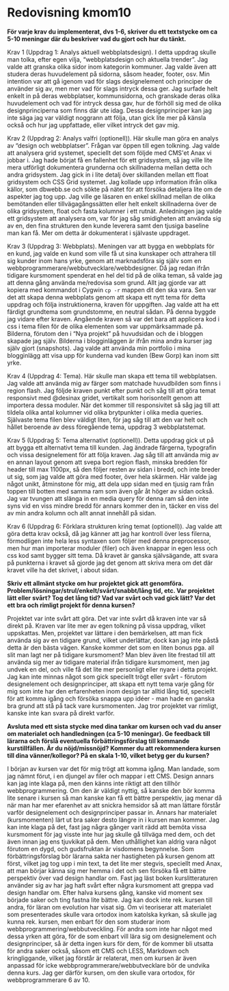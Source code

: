 ---
---
Redovisning kmom10
=========================

**För varje krav du implementerat, dvs 1-6, skriver du ett textstycke om ca 5-10 meningar där du beskriver vad du gjort och hur du tänkt.**

Krav 1 (Uppdrag 1: Analys aktuell webbplatsdesign). I detta uppdrag skulle man tolka, efter egen vilja, &ldquo;webbplatsdesign och aktuella trender&rdquo;. Jag valde att granska olika sidor inom kategorin kommuner. Jag valde även att studera deras huvudelement på sidorna, såsom header, footer, osv. Min intention var att gå igenom vad för slags designelement och principer de använder sig av, men mer vad för slags intryck dessa ger. Jag surfade helt enkelt in på deras webbplatser, kommunsidorna, och granskade deras olika huvudelement och vad för intryck dessa gav, hur de förhöll sig med de olika designprinciperna som finns där ute idag. Dessa designprinciper kan jag inte säga jag var väldigt noggrann att följa, utan gick lite mer på känsla också och hur jag uppfattade, eller vilket intryck det gav mig.

Krav 2 (Uppdrag 2: Analys valfri (optionell)). Här skulle man göra en analys av &ldquo;design och webbplatser&rdquo;. Frågan var öppen till egen tolkning. Jag valde att analysera grid systemet, speciellt det som följde med CMS'et Anax vi jobbar i. Jag hade börjat få en fallenhet för ett gridsystem, så jag ville lite mera utförligt dokumentera grunderna och skillnaderna mellan detta och andra gridsystem. Jag gick in i lite detalj över skillanden mellan ett float gridsystem och CSS Grid systemet. Jag kollade upp information ifrån olika källor, som dbwebb.se och sökte på nätet för att försöka detaljera lite om de aspekter jag tog upp. Jag ville ge läsaren en enkel skillnad mellan de olika bemötanden eller tillvägagångssätten eller helt enkelt skillnaderna över de olika gridsystem, float och fasta kolumner i ett rutnät. Anledningen jag valde ett gridsystem att analysera om, var för jag såg smidigheten att använda sig av en, den fina strukturen den kunde leverera samt den tjusiga baseline man kan få. Mer om detta är dokumenterat i självaste uppdraget.

Krav 3 (Uppdrag 3: Webbplats). Meningen var att bygga en webbplats för en kund, jag valde en kund som ville få ut sina kunskaper och attrahera till sig kunder inom hans yrke, genom att marknadsföra sig själv som en webbprogrammerare/webbutvecklare/webbdesigner. Då jag redan ifrån tidigare kursmoment spenderat en hel del tid på de olika teman, så valde jag att denna gång använda me/redovisa som grund. Allt jag gjorde var att kopiera med kommandot i Cygwin `cp -r` mappen dit den ska vara. Sen var det att skapa denna webbplats genom att skapa ett nytt tema för detta uppdrag och följa instruktionerna, kraven för uppgiften. Jag valde att ha ett färdigt grundtema som grundstomme, en neutral sådan. På denna byggde jag vidare efter kraven. Angående kraven så var det bara att applicera kod i css i tema filen för de olika elementen som var uppmärksammade på. Bilderna, förutom den i &ldquo;Nya projekt&rdquo; på huvudsidan och de i bloggen skapade jag själv. Bilderna i blogginläggen är ifrån mina andra kurser jag själv gjort (snapshots). Jag valde att använda min portfolio i mina blogginlägg att visa upp för kunderna vad kunden (Bew Gorp) kan inom sitt yrke.

Krav 4 (Uppdrag 4: Tema). Här skulle man skapa ett tema till webbplatsen. Jag valde att använda mig av färger som matchade huvudbilden som finns i region flash. Jag följde kraven punkt efter punkt och såg till att göra temat responsivt med @desinax gridet, vertikalt som horisontellt genom att importera dessa moduler. När det kommer till responsivitet så såg jag till att tildela olika antal kolumner vid olika brytpunkter i olika media queries. Självaste tema filen blev väldigt liten, för jag såg till att den var helt och hållet beroende av dess föregående tema, uppdrag 3 webbplatstemat.

Krav 5 (Uppdrag 5: Tema alternativt (optionell)). Detta uppdrag gick ut på att bygga ett alternativt tema till kunden. Jag ändrade färgerna, typografin och vissa designelement för att följa kraven. Jag såg till att använda mig av en annan layout genom att svepa bort region flash, minska bredden för header till max 1100px, så den följer resten av sidan i bredd, och inte breder ut sig, som jag valde att göra med footer, över hela skärmen. Här valde jag något unikt, åtminstone för mig, att dela upp sidan med en tjusig ram från toppen till botten med samma ram som även går åt höger av sidan också. Jag var tvungen att slänga in en media query för denna ram så den inte syns vid en viss mindre bredd för annars kommer den in, täcker en viss del av min andra kolumn och allt annat innehåll på sidan.

Krav 6 (Uppdrag 6: Förklara strukturen kring temat (optionell)). Jag valde att göra detta krav också, då jag känner att jag har kontroll över less filerna, förmodligen inte hela less syntaxen som följer med denna preprocessor, men hur man importerar moduler (filer) och även knappar in egen less och css kod samt bygger sitt tema. Då kravet är ganska självsägande, att svara på punkterna i kravet så gjorde jag det genom att skriva mera om det där kravet ville ha det skrivet, i about sidan.

**Skriv ett allmänt stycke om hur projektet gick att genomföra. Problem/lösningar/strul/enkelt/svårt/snabbt/lång tid, etc. Var projektet lätt eller svårt? Tog det lång tid? Vad var svårt och vad gick lätt? Var det ett bra och rimligt projekt för denna kursen?**

Projektet var inte svårt att göra. Det var inte svårt då kraven inte var så direkt på. Kraven var lite mer av egen tolkning på vissa uppdrag, vilket uppskattas. Men, projektet var lättare i den bemärkelsen, att man fick använda sig av en tidigare grund, vilket underlättar, dock kan jag inte påstå detta är den bästa vägen. Kanske kommer det som en liten bonus pga. all slit man lagt ner på tidigare kursmoment? Man blev även lite frestad till att använda sig mer av tidigare material ifrån tidigare kursmoment, men jag undvek en del, och ville få det lite mer personligt eller nyare i detta projekt. Jag kan inte minnas något som gick speciellt trögt eller svårt - förutom designelement och designprinciper, att skapa ett nytt tema varje gång för mig som inte har den erfarenheten inom design tar alltid lång tid, speciellt för att komma igång och försöka snappa upp idéer - man hade en ganska bra grund att stå på tack vare kursmomenten. Jag tror projektet var rimligt, kanske inte kan svara på direkt varför.

**Avsluta med ett sista stycke med dina tankar om kursen och vad du anser om materialet och handledningen (ca 5-10 meningar). Ge feedback till lärarna och förslå eventuella förbättringsförslag till kommande kurstillfällen. Är du nöjd/missnöjd? Kommer du att rekommendera kursen till dina vänner/kollegor? På en skala 1-10, vilket betyg ger du kursen?**

I början av kursen var det för mig trögt att komma igång. Man landade, som jag nämnt förut, i en djungel av filer och mappar i ett CMS. Design annars kan jag inte klaga på, men den känns inte riktigt att den tillhör webbprogrammering. Om den är väldigt nyttig, så kanske den bör komma lite senare i kursen så man kanske kan få ett bättre perspektiv, jag menar då när man har mer efarenhet av att snickra hemsidor så att man lättare förstår varför designelement och designprinciper passar in. Annars har materialet (kursmomenten) lärt ut bra saker desto längre in i kursen man kommer. Jag kan inte klaga på det, fast jag några gånger varit rädd att bemöta vissa kursmoment för jag visste inte hur jag skulle gå tillväga med dem, och det även innan jag ens tjuvkikat på dem. Men uthållighet kan aldrig vara något förutom en dygd, och gudsfruktan är visdomens begynnelse. Som förbättringsförslag bör lärarna sakta ner hastigheten på kursen genom att först, vilket jag tog upp i min text, ta det lite mer stegvis, speciellt med Anax, att man börjar känna sig mer hemma i det och sen försöka få ett bättre perspektiv över vad design handlar om. Fast jag läst boken kurslitteraturen använder sig av har jag haft svårt efter några kursmoment att greppa vad design handlar om. Efter halva kursens gång, kanske vid moment sex började saker och ting fastna lite bättre. Jag kan dock inte rek. kursen till andra, för läran om evolution har visat sig. Om vi teoriserar att materialet som presenterades skulle vara ortodox inom katolska kyrkan, så skulle jag kunna rek. kursen, men enbart för den som studerar inom webbprogrammering/webbutveckling. För andra som inte har något med dessa yrken att göra, för de som enbart vill lära sig om designelement och designprinciper, så är detta ingen kurs för dem, för de kommer bli utsatta för andra saker också, såsom ett CMS och LESS, Markdown och kringliggande, vilket jag förstår är relaterat, men om kursen är även anpassad för icke webbprogrammerare/webbutvecklare bör de undvika denna kurs. Jag ger därför kursen, om den skulle vara ortodox, för webbprogrammerare 6 av 10.
